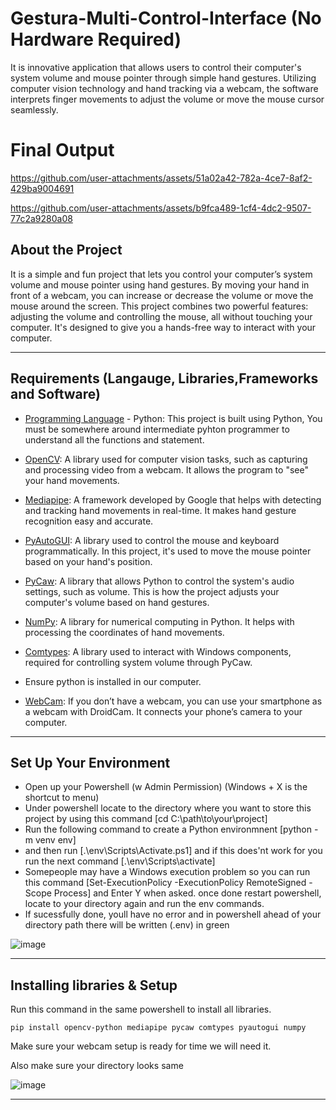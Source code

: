 # Gestura-Multi-Control-Interface (No Hardware Required)
It is innovative application that allows users to control their computer's system volume and mouse pointer through simple hand gestures. Utilizing computer vision technology and hand tracking via a webcam, the software interprets finger movements to adjust the volume or move the mouse cursor seamlessly.

# Final Output

https://github.com/user-attachments/assets/51a02a42-782a-4ce7-8af2-429ba9004691

https://github.com/user-attachments/assets/b9fca489-1cf4-4dc2-9507-77c2a9280a08

## About the Project

It is a simple and fun project that lets you control your computer’s system volume and mouse pointer using hand gestures. By moving your hand in front of a webcam, you can increase or decrease the volume or move the mouse around the screen. This project combines two powerful features: adjusting the volume and controlling the mouse, all without touching your computer. It's designed to give you a hands-free way to interact with your computer.

------------------------------------------------------------------------------------------

## Requirements (Langauge, Libraries,Frameworks and Software)

- [Programming Language](https://www.python.org/downloads/) - Python: This project is built using Python, You must be somewhere around intermediate pyhton programmer to understand all the functions and statement.
  
- [OpenCV](https://docs.opencv.org/4.x/d0/de3/tutorial_py_intro.html#:~:text=OpenCV%2DPython%20is%20a%20Python,to%20and%20from%20Numpy%20arrays.): A library used for computer vision tasks, such as capturing and processing video from a webcam. It allows the program to "see" your hand movements.
- [Mediapipe](https://ai.google.dev/edge/mediapipe/solutions/guide): A framework developed by Google that helps with detecting and tracking hand movements in real-time. It makes hand gesture recognition easy and accurate.
- [PyAutoGUI](https://pypi.org/project/PyAutoGUI/): A library used to control the mouse and keyboard programmatically. In this project, it's used to move the mouse pointer based on your hand's position.
- [PyCaw](https://pypi.org/project/PyAutoGUI/): A library that allows Python to control the system's audio settings, such as volume. This is how the project adjusts your computer's volume based on hand gestures.
- [NumPy](https://numpy.org/doc/stable/user/absolute_beginners.html): A library for numerical computing in Python. It helps with processing the coordinates of hand movements.
- [Comtypes](https://pypi.org/project/comtypes/): A library used to interact with Windows components, required for controlling system volume through PyCaw.
  
- Ensure python is installed in our computer.
- [WebCam](https://www.dev47apps.com/): If you don’t have a webcam, you can use your smartphone as a webcam with DroidCam. It connects your phone’s camera to your computer.

------------------------------------------------------------------------------------------

## Set Up Your Environment
- Open up your Powershell (w Admin Permission) (Windows + X is the shortcut to menu)
- Under powershell locate to the directory where you want to store this project by using this command [cd C:\path\to\your\project]
- Run the following command to create a Python environmnent [python -m venv env]
- and then run [.\env\Scripts\Activate.ps1] and if this does'nt work for you run the next command [.\env\Scripts\activate]
- Somepeople may have a Windows execution problem so you can run this command [Set-ExecutionPolicy -ExecutionPolicy RemoteSigned -Scope Process] and Enter Y when asked. once done restart powershell, locate to your directory again and run the env commands.
- If sucessfully done, youll have no error and in powershell ahead of your directory path there will be written (.env) in green
  
![image](https://github.com/user-attachments/assets/efef274e-55e3-467a-9a7b-398b9536cbbc)

------------------------------------------------------------------------------------------

## Installing libraries & Setup
Run this command in the same powershell to install all libraries.

```
pip install opencv-python mediapipe pycaw comtypes pyautogui numpy
```
Make sure your webcam setup is ready for time we will need it.

Also make sure your directory looks same 

![image](https://github.com/user-attachments/assets/985fa8e4-26e5-45cc-9b21-5fc3d5b1a534)


------------------------------------------------------------------------------------------
